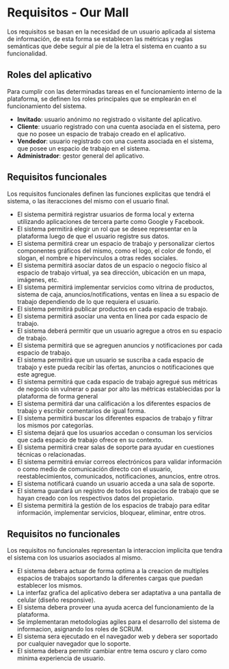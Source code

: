 # Requisitos - Our Mall #

Los requisitos se basan en la necesidad de un usuario aplicada al sistema de información, de esta forma se establecen las métricas y reglas semánticas que debe seguir al pie de la letra el sistema en cuanto a su funcionalidad.

## Roles del aplicativo ##

Para cumplir con las determinadas tareas en el funcionamiento interno de la plataforma, se definen los roles principales que se emplearán en el funcionamiento del sistema.

- **Invitado**: usuario anónimo no registrado o visitante del aplicativo.
- **Cliente**: usuario registrado con una cuenta asociada en el sistema, pero que no posee un espacio de trabajo creado en el aplicativo.
- **Vendedor**: usuario registrado con una cuenta asociada en el sistema, que posee un espacio de trabajo en el sistema.
- **Administrador**: gestor general del aplicativo.

## Requisitos funcionales ##

Los requisitos funcionales definen las funciones explicitas que tendrá el sistema, o las iteracciones del mismo con el usuario final.

- El sistema permitirá registrar usuarios de forma local y externa utilizando aplicaciones de tercera parte como Google y Facebook.
- El sistema permitirá elegir un rol que se desee representar en la plataforma luego de que el usuario registre sus datos.
- El sistema permitirá crear un espacio de trabajo y personalizar ciertos componentes gráficos del mismo, como el logo, el color de fondo, el slogan, el nombre e hipervínculos a otras redes sociales.
- El sistema permitirá asociar datos de un espacio o negocio físico al espacio de trabajo virtual, ya sea dirección, ubicación en un mapa, imágenes, etc.
- El sistema permitirá implementar servicios como vitrina de productos, sistema de caja, anuncios/notifications, ventas en línea a su espacio de trabajo dependiendo de lo que requiera el usuario.
- El sistema permitirá publicar productos en cada espacio de trabajo.
- El sistema permitirá asociar una venta en línea por cada espacio de trabajo.
- El sistema deberá permitir que un usuario agregue a otros en su espacio de trabajo.
- El sistema permitirá que se agreguen anuncios y notificaciones por cada espacio de trabajo.
- El sistema permitirá que un usuario se suscriba a cada espacio de trabajo y este pueda recibir las ofertas, anuncios o notificaciones que este agregue.
- El sistema permitirá que cada espacio de trabajo agregué sus métricas de negocio sin vulnerar o pasar por alto las métricas establecidas por la plataforma de forma general
- El sistema permitirá dar una calificación a los diferentes espacios de trabajo y escribir comentarios de igual forma.
- El sistema permitirá buscar los diferentes espacios de trabajo y filtrar los mismos por categorías.
- El sistema dejará que los usuarios accedan o consuman los servicios que cada espacio de trabajo ofrece en su contexto.
- El sistema permitirá crear salas de soporte para ayudar en cuestiones técnicas o relacionadas.
- El sistema permitirá enviar correos electrónicos para validar información o como medio de comunicación directo con el usuario, reestablecimientos, comunicados, notificaciones, anuncios, entre otros.
- El sistema notificará cuando un usuario acceda a una sala de soporte.
- El sistema guardará un registro de todos los espacios de trabajo que se hayan creado con los respectivos datos del propietario.
- El sistema permitirá la gestión de los espacios de trabajo para editar información, implementar servicios, bloquear, eliminar, entre otros.

## Requisitos no funcionales ##

Los requisitos no funcionales representan la interaccion implicita que tendra el sistema con los usuarios asociados al mismo.

- El sistema debera actuar de forma optima a la creacion de multiples espacios de trabajos soportando la diferentes cargas que puedan establecer los mismos.
- La interfaz grafica del aplicativo debera ser adaptativa a una pantalla de celular (diseño responsive).
- El sistema debera proveer una ayuda acerca del funcionamiento de la plataforma.
- Se implementaran metodologias agiles para el desarrollo del sistema de informacion, asignando los roles de SCRUM.
- El sistema sera ejecutado en el navegador web y debera ser soportado por cualquier navegador que lo soporte.
- El sistema debera permitir cambiar entre tema oscuro y claro como minima experiencia de usuario.
